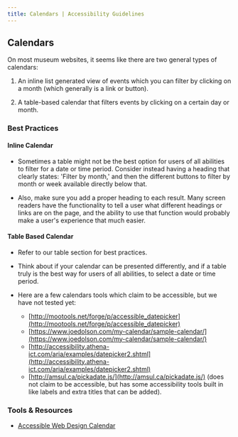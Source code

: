 ```yaml
---
title: Calendars | Accessibility Guidelines
---
```


## Calendars

On most museum websites, it seems like there are two general types of calendars:

1. An inline list generated view of events which you can filter by clicking on a month (which generally is a link or button).

2. A table-based calendar that filters events by clicking on a certain day or month.

### Best Practices

#### Inline Calendar

* Sometimes a table might not be the best option for users of all abilities to filter for a date or time period. Consider instead having a heading that clearly states: 'Filter by month,' and then the different buttons to filter by month or week available directly below that.

* Also, make sure you add a proper heading to each result. Many screen readers have the functionality to tell a user what different headings or links are on the page, and the ability to use that function would probably make a user's experience that much easier.

#### Table Based Calendar

* Refer to our table section for best practices.

* Think about if your calendar can be presented differently, and if a table truly is the best way for users of all abilities, to select a date or time period.

* Here are a few calendars tools which claim to be accessible, but we have not tested yet:

  - [http://mootools.net/forge/p/accessible_datepicker](http://mootools.net/forge/p/accessible_datepicker)
  - [https://www.joedolson.com/my-calendar/sample-calendar/](https://www.joedolson.com/my-calendar/sample-calendar/)
  - [http://accessibility.athena-ict.com/aria/examples/datepicker2.shtml](http://accessibility.athena-ict.com/aria/examples/datepicker2.shtml)
  - [http://amsul.ca/pickadate.js/](http://amsul.ca/pickadate.js/) (does not claim to be accessible, but has some accessibility tools built in like labels and extra titles that can be added).

### Tools &amp; Resources

* [Accessible Web Design Calendar](https://www.joedolson.com/my-calendar/sample-calendar/)
